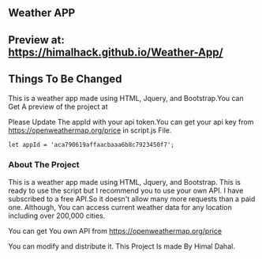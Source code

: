 ## Weather APP 
## Preview at: https://himalhack.github.io/Weather-App/


## Things To Be Changed
This is a weather app made using HTML, Jquery, and Bootstrap.You can Get A preview of the project at

Please Update The appId with your api token.You can get your api key from https://openweathermap.org/price in script.js File.
```markdown
let appId = 'aca790619affaacbaaa6b8c7923450f7'; 
```

### About The Project

This is a weather app made using HTML, Jquery, and Bootstrap. This is ready to use the script but I recommend you to use your own API. I have subscribed to a free API.So it doesn't allow many more requests than a paid one. Although, You can access current weather data for any location including over 200,000 cities.

You can get You own API from  https://openweathermap.org/price

You can modify and distribute it.
This Project Is made By Himal Dahal.
